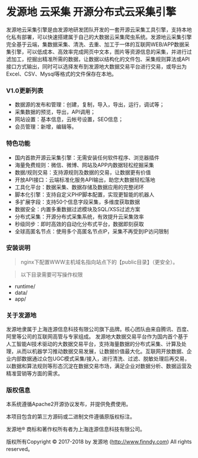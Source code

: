 # 发源地 云采集 开源分布式云采集引擎

发源地云采集引擎是由发源地研发团队开发的一套开源云采集工具引擎，支持本地化私有部署，可以快速搭建属于自己的大数据云采集爬虫系统。发源地云采集引擎完全基于云端，集数据采集、清洗、去重、加工于一体的互联网WEB/APP数据采集引擎，可以低成本、高效率完成网页中文本，图片等资源信息的采集，并进行过滤加工，挖掘出精准所需的数据，让数据以结构化的文件包、采集规则算法或API接口方式输出，同时可以选择发布到发源地大数据交易平台进行交易，或导出为Excel、CSV、Mysql等格式的文件保存在本地。

### V1.0更新列表
- 数据源的发布和管理：创建，复制，导入，导出，运行，调试等；
- 采集数据的预览，导出，API调用；
- 网站设置：基本信息，云帐号设置，SEO信息；
- 会员管理：新增，编辑等。

### 特色功能
- 国内首款开源云采集引擎：无需安装任何软件程序、浏览器插件
- 海量免费规则：微信、微博、网站及APP内数据轻松挖掘采集
- 数据/规则交易：支持源规则及数据的交易，让数据更有价值
- 开放API接口：云端标准化服务API输出，助您大数据轻松落地
- 工具化平台：数据采集、数据存储及数据应用的完整闭环
- 脚本化引擎：支持自定义PHP脚本配置，实现更智能的机器人
- 多扩展字段：支持50个信息字段采集，多维度获取数据
- 数据安全：内置多重数据过滤模块及SQL/XSS过滤方案
- 分布式采集：开源分布式采集系统，有效提升云采集效率
- 秒级同步：即时高效的自动化分布式平台，数据即刻获取
- 全球高匿名节点：使用多个高匿名节点IP，采集不再受到IP访问限制

### 安装说明

>nginx下配置WWW主机域名指向站点下的【public目录】（更安全）。

>以下目录需要可写操作权限
- runtime/
- data/
- app/

### 关于发源地

发源地隶属于上海连源信息科技有限公司旗下品牌。核心团队由来自腾讯、百度、阿里等公司的互联网高管与专家组成。
发源地大数据交易平台作为国内首个基于人工智能AI技术驱动的大数据交易平台，支持海量数据的分布式采集、计算及处理，从而以机器学习推动数据交易发展，让数据价值最大化。互联网开放数据、企业内部数据通过众包UGC模式采集/接入，进行清洗、过滤、脱敏处理后再交易，以数据和算法规则等形态沉淀在数据交易市场，满足企业对数据分析、数据运营及精准营销等方面的需求。

### 版权信息

本系统遵循Apache2开源协议发布，并提供免费使用。

本项目包含的第三方源码或二进制文件遵循原版权标注。

发源地® 商标和著作权所有者为上海连源信息科技有限公司。

版权所有Copyright © 2017-2018 by 发源地 (http://www.finndy.com) All rights reserved。